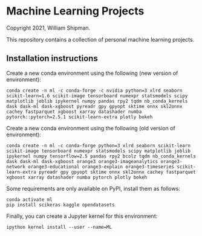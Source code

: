 # Machine Learning Projects

Copyright 2021, William Shipman.

This repository contains a collection of personal machine learning projects.

## Installation instructions

Create a new conda environment using the following (new version of environment):

    conda create -n ml -c conda-forge -c nvidia python=3 xlrd seaborn scikit-learn=1.6 scikit-image tensorboard numexpr statsmodels scipy matplotlib joblib ipykernel numpy pandas rpy2 tqdm nb_conda_kernels dask dask-ml dask-xgboost pyreadr gpy gpyopt sktime onnx skl2onnx cachey fastparquet xgboost xarray datashader numba pytorch::pytorch=2.5.1 scikit-learn-extra plotly bokeh

Create a new conda environment using the following (old version of environment):

    conda create -n ml -c conda-forge python=3 xlrd seaborn scikit-learn scikit-image tensorboard numexpr statsmodels scipy matplotlib joblib ipykernel numpy tensorflow=2.5 pandas rpy2 bcolz tqdm nb_conda_kernels dask dask-ml dask-xgboost orange3 orange3-imageanalytics orange3-network orange3-educational orange3-explain orange3-timeseries scikit-learn-extra pyreadr gpy gpyopt sktime onnx skl2onnx cachey fastparquet xgboost xarray datashader numba pytorch plotly bokeh

Some requirements are only available on PyPI, install them as follows:

    conda activate ml
    pip install scikeras kaggle opendatasets

Finally, you can create a Jupyter kernel for this environment:

    ipython kernel install --user --name=ML